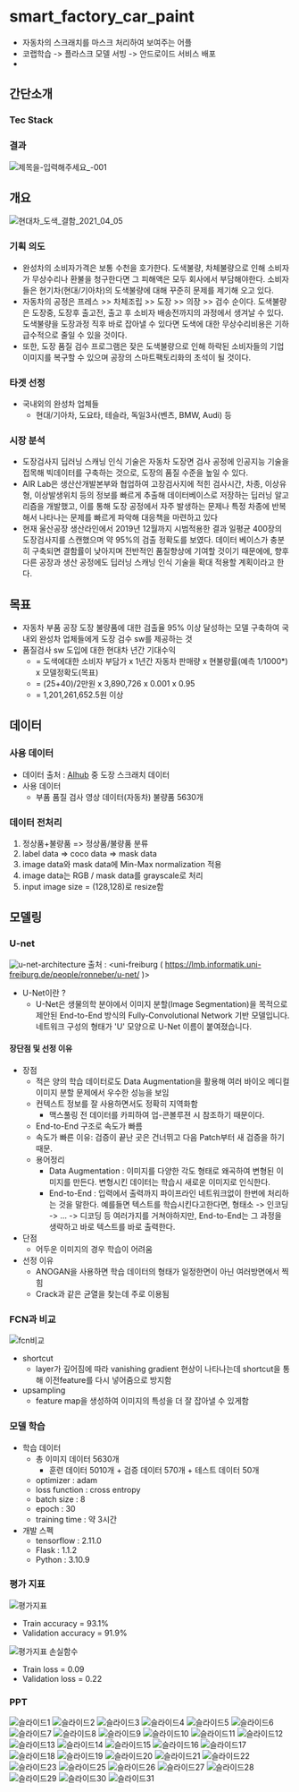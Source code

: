 # smart_factory_car_paint
- 자동차의 스크래치를 마스크 처리하여 보여주는 어플
- 코랩학습 -> 플라스크 모델 서빙 -> 안드로이드 서비스 배포
- 
## 간단소개
### Tec Stack
### 결과
![제목을-입력해주세요_-001](https://github.com/yunyechan9893/sk_rookies_project3/assets/125535111/1cd62fe0-1926-49f0-9c82-bffc316ff881)

## 개요
![현대차_도색_결함_2021_04_05](https://user-images.githubusercontent.com/125535111/226703137-a52f9981-ffd4-4f60-8439-079974f9d810.png)
### 기획 의도
- 완성차의 소비자가격은 보통 수천을 호가한다. 도색불량, 차체불량으로 인해 소비자가 무상수리나 환불을 청구한다면 그 피해액은 모두 회사에서 부담해야한다. 
소비자들은 현기차(현대/기아차)의 도색불량에 대해 꾸준히 문제를 제기해 오고 있다.
- 자동차의 공정은 프레스 >> 차체조립 >> 도장 >> 의장 >> 검수 순이다. 도색불량은 도장중, 도장후 출고전, 출고 후 소비자 배송전까지의 과정에서 생겨날 수 있다. 도색불량을 도장과정 직후 바로 잡아낼 수 있다면 도색에 대한 무상수리비용은 기하급수적으로 줄일 수 있을 것이다. 
- 또한, 도장 품질 검수 프로그램은 잦은 도색불량으로 인해 하락된 소비자들의 기업 이미지를 복구할 수 있으며 공장의 스마트팩토리화의 초석이 될 것이다.
### 타겟 선정
- 국내외의 완성차 업체들
  - 현대/기아차, 도요타, 테슬라, 독일3사(벤츠, BMW, Audi) 등
### 시장 분석
- 도장검사지 딥러닝 스캐닝 인식 기술은 자동차 도장면 검사 공정에 인공지능 기술을 접목해 빅데이터를 구축하는 것으로, 도장의 품질 수준을 높일 수 있다.
- AIR Lab은 생산산개발본부와 협업하여 고장검사지에 적힌 검사시간, 차종, 이상유형, 이상발생위치 등의 정보를 빠르게 추출해 데이터베이스로 저장하는 딥러닝 알고리즘을 개발했고, 이를 통해 도장 공정에서 자주 발생하는 문제나 특정 차종에 반복해서 나타나는 문제를 빠르게 파악해 대응책을 마련하고 있다
- 현재 울산공장 생산라인에서 2019년 12월까지 시범적용한 결과 일평균 400장의 도장검사지를 스캔했으며 약 95%의 검출 정확도를 보였다. 데이터 베이스가 충분히 구축되면 결함률이 낮아지며 전반적인 품질향상에 기여할 것이기 때문에에, 향후 다른 공장과 생산 공정에도 딥러닝 스캐닝 인식 기술을 확대 적용할 계획이라고 한다.
## 목표
-  자동차 부품 공장 도장 불량품에 대한 검출율 95% 이상 달성하는 모델 구축하여 국내외 완성차 업체들에게 도장 검수 sw를 제공하는 것
- 품질검사 sw 도입에 대한 현대차 년간 기대수익
  - = 도색에대한 소비자 부담가 x 1년간 자동차 판매량 x 현불량률(예측 1/1000*) x 모델정확도(목표)
  - = (25+40)/2만원 x 3,890,726 x 0.001 x 0.95
  - = 1,201,261,652.5원 이상
## 데이터
### 사용 데이터
- 데이터 출처 : [AIhub](https://aihub.or.kr/aihubdata/data/view.do?currMenu=115&topMenu=100&aihubDataSe=realm&dataSetSn=578) 중 도장 스크래치 데이터
- 사용 데이터
  - 부품 품질 검사 영상 데이터(자동차) 불량품 5630개
### 데이터 전처리
1. 정상품+불량품 => 정상품/불량품 분류
2. label data => coco data => mask data
3. image data와 mask data에 Min-Max normalization 적용
4. image data는 RGB / mask data를 grayscale로 처리
5. input image size = (128,128)로 resize함
## 모델링
### U-net
![u-net-architecture](https://user-images.githubusercontent.com/125535111/226705327-eca53949-7338-424c-b20f-c254dda8cdab.png)
출처 : <uni-freiburg ( https://lmb.informatik.uni-freiburg.de/people/ronneber/u-net/ )>
- U-Net이란 ?
  - U-Net은 생물의학 분야에서 이미지 분할(Image Segmentation)을 목적으로 제안된 End-to-End 방식의 Fully-Convolutional Network 기반 모델입니다. 네트워크 구성의 형태가 'U' 모양으로 U-Net 이름이 붙여졌습니다.
#### 장단점 및 선정 이유
- 장점
  - 적은 양의 학습 데이터로도 Data Augmentation을 활용해 여러 바이오 메디컬 이미지 분할 문제에서 우수한 성능을 보임
  - 컨텍스트 정보를 잘 사용하면서도 정확히 지역화함
    - 맥스풀링 전 데이터를 카피하여 업-콘볼루젼 시 참조하기 때문이다. 
  - End-to-End 구조로 속도가 빠름
  - 속도가 빠른 이유: 검증이 끝난 곳은 건너뛰고 다음 Patch부터 새 검증을 하기 때문.
  - 용어정리
    - Data Augmentation : 이미지를 다양한 각도 형태로 왜곡하여 변형된 이미지를 만든다. 변형시킨 데이터는 학습시 새로운 이미지로 인식한다.
    - End-to-End : 입력에서 출력까지 파이프라인 네트워크없이 한번에 처리하는 것을 말한다. 예를들면 텍스트를 학습시킨다고한다면, 형태소 -> 인코딩 -> ... -> 디코딩 등 여러가지를 거쳐야하지만, End-to-End는 그 과정을 생략하고 바로 텍스트를 바로 출력한다.
- 단점
  - 어두운 이미지의 경우 학습이 어려움
- 선정 이유
  - ANOGAN을 사용하면  학습 데이터의 형태가 일정한면이 아닌 여러방면에서 찍힘
  - Crack과 같은 균열을 찾는데 주로 이용됨
### FCN과 비교
![fcn비교](https://user-images.githubusercontent.com/125535111/226705768-193310e3-5a41-4d75-8414-d1e7867ed4a1.png)
- shortcut
  - layer가 깊어짐에 따라 vanishing gradient 현상이 나타나는데 shortcut을 통해 이전feature를 다시 넣어줌으로 방지함
- upsampling
  - feature map을 생성하여 이미지의 특성을 더 잘 잡아낼 수 있게함
### 모델 학습
- 학습 데이터
  - 총 이미지 데이터 5630개
    - 훈련 데이터 5010개 + 검증 데이터 570개 + 테스트 데이터 50개
  - optimizer : adam
  - loss function : cross entropy
  - batch size : 8
  - epoch : 30
  - training time : 약 3시간
- 개발 스펙
  - tensorflow : 2.11.0
  - Flask : 1.1.2
  - Python : 3.10.9
### 평가 지표
![평가지표](https://user-images.githubusercontent.com/125535111/226706000-6fd19ba2-d58e-431d-8193-f8b661361077.png)
- Train accuracy = 93.1%
- Validation accuracy = 91.9%

![평가지표 손실함수](https://user-images.githubusercontent.com/125535111/226706159-9b110184-a153-4bc7-a9dd-59871d9b1448.png)
- Train loss = 0.09
- Validation loss = 0.22

### PPT

![슬라이드1](https://github.com/yunyechan9893/sk_rookies_project3/assets/125535111/ba32b6a4-8a01-40e7-86bb-e15893c545f9)
![슬라이드2](https://github.com/yunyechan9893/sk_rookies_project3/assets/125535111/e0b5b739-25b0-4226-a605-0f23bfb83fa5)
![슬라이드3](https://github.com/yunyechan9893/sk_rookies_project3/assets/125535111/fe5c86e8-b4de-4214-8a2a-10458be0411b)
![슬라이드4](https://github.com/yunyechan9893/sk_rookies_project3/assets/125535111/11f992dd-150a-4fee-9231-fb749ab1a576)
![슬라이드5](https://github.com/yunyechan9893/sk_rookies_project3/assets/125535111/f2fc3f49-1de6-4187-ada8-b9a4ef22bf61)
![슬라이드6](https://github.com/yunyechan9893/sk_rookies_project3/assets/125535111/306be9fe-49a5-4d00-a0f1-c84ca11d64b4)
![슬라이드7](https://github.com/yunyechan9893/sk_rookies_project3/assets/125535111/78efb3e2-f8c9-426a-9d6b-2aca729bcb75)
![슬라이드8](https://github.com/yunyechan9893/sk_rookies_project3/assets/125535111/6ea5256c-ecbb-44f2-844e-5935e120f826)
![슬라이드9](https://github.com/yunyechan9893/sk_rookies_project3/assets/125535111/305aafda-44b1-4e31-a5c5-ab2a3dfe0433)
![슬라이드10](https://github.com/yunyechan9893/sk_rookies_project3/assets/125535111/88df07a2-3771-441a-a218-801a757903f1)
![슬라이드11](https://github.com/yunyechan9893/sk_rookies_project3/assets/125535111/08e24402-dc10-48f3-919a-9d476f43a3a7)
![슬라이드12](https://github.com/yunyechan9893/sk_rookies_project3/assets/125535111/a5098aca-d897-418b-804f-067b8ab00976)
![슬라이드13](https://github.com/yunyechan9893/sk_rookies_project3/assets/125535111/d5b1a0b0-1068-49a3-8805-43f98a064b8c)
![슬라이드14](https://github.com/yunyechan9893/sk_rookies_project3/assets/125535111/fad72746-43ef-45e2-8549-a38fe210a2ed)
![슬라이드15](https://github.com/yunyechan9893/sk_rookies_project3/assets/125535111/c75e2bed-d01c-4de0-b374-e6061060156f)
![슬라이드16](https://github.com/yunyechan9893/sk_rookies_project3/assets/125535111/32c22a74-42d3-455e-8335-4007c38ddb1c)
![슬라이드17](https://github.com/yunyechan9893/sk_rookies_project3/assets/125535111/750cd2de-3018-4834-b3a0-c004be99f80e)
![슬라이드18](https://github.com/yunyechan9893/sk_rookies_project3/assets/125535111/c1b516d2-3194-4633-a79e-f9bf46b7eb65)
![슬라이드19](https://github.com/yunyechan9893/sk_rookies_project3/assets/125535111/de15febe-3ccb-4f9a-9a5c-75cfb600b70f)
![슬라이드20](https://github.com/yunyechan9893/sk_rookies_project3/assets/125535111/3fe13918-b2a0-4da1-b138-e16f6f615221)
![슬라이드21](https://github.com/yunyechan9893/sk_rookies_project3/assets/125535111/c9c2405e-a56a-4058-a250-c20df2b8509d)
![슬라이드22](https://github.com/yunyechan9893/sk_rookies_project3/assets/125535111/2887e402-d0ac-4a64-85b6-46b9fa02d729)
![슬라이드23](https://github.com/yunyechan9893/sk_rookies_project3/assets/125535111/5419d62a-70c8-482f-b87e-54f286514b60)
![슬라이드25](https://github.com/yunyechan9893/sk_rookies_project3/assets/125535111/db93b6f1-b4f3-4824-bbfa-a8064f3b0be4)
![슬라이드26](https://github.com/yunyechan9893/sk_rookies_project3/assets/125535111/4b370c98-669b-4f1e-b66c-1de71a02eef3)
![슬라이드27](https://github.com/yunyechan9893/sk_rookies_project3/assets/125535111/b2bfd0f1-7f10-433b-9962-539602d36b76)
![슬라이드28](https://github.com/yunyechan9893/sk_rookies_project3/assets/125535111/41c09f30-0ad3-4c36-a192-fbb022f8191d)
![슬라이드29](https://github.com/yunyechan9893/sk_rookies_project3/assets/125535111/e7dac58d-546f-4bc8-af54-031b68b3080d)
![슬라이드30](https://github.com/yunyechan9893/sk_rookies_project3/assets/125535111/67f86d89-396b-4cb3-9f6f-29a47f49ce69)
![슬라이드31](https://github.com/yunyechan9893/sk_rookies_project3/assets/125535111/4e8f6558-4b58-430d-a9e6-8f675d21ebc8)

